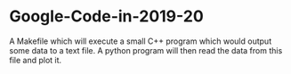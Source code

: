 # Google-Code-in-2019-20
 A Makefile which will execute a small C++ program which would output some data to a text file. A python program will then read the data from this file and plot it.
